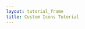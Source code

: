 ```yaml
---
layout: tutorial_frame
title: Custom Icons Tutorial
---
```

<script>
	var map = L.map('map').setView([51.5, -0.09], 13);

	L.tileLayer('https://tile.openstreetmap.org/{z}/{x}/{y}.png', {
		attribution: '&copy; <a href="https://www.openstreetmap.org/copyright">OpenStreetMap</a> contributors'
	}).addTo(map);

	var LeafIcon = L.Icon.extend({
		options: {
			shadowUrl: 'leaf-shadow.png',
			iconSize:     [38, 95],
			shadowSize:   [50, 64],
			iconAnchor:   [22, 94],
			shadowAnchor: [4, 62],
			popupAnchor:  [-3, -76]
		}
	});

	var greenIcon = new LeafIcon({iconUrl: 'leaf-green.png'});
	var redIcon = new LeafIcon({iconUrl: 'leaf-red.png'});
	var orangeIcon = new LeafIcon({iconUrl: 'leaf-orange.png'});

	var mGreen = L.marker([51.5, -0.09], {icon: greenIcon}).bindPopup('I am a green leaf.').addTo(map);
	var mRed = L.marker([51.495, -0.083], {icon: redIcon}).bindPopup('I am a red leaf.').addTo(map);
	var mOrange = L.marker([51.49, -0.1], {icon: orangeIcon}).bindPopup('I am an orange leaf.').addTo(map);

</script>
